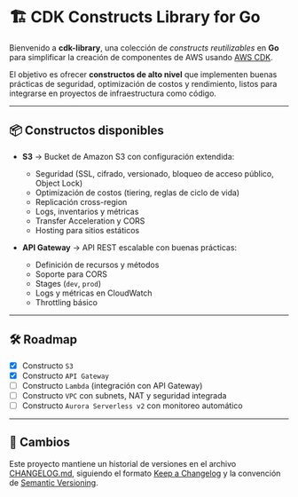 # 🏗️ CDK Constructs Library for Go

Bienvenido a **cdk-library**, una colección de _constructs reutilizables_ en **Go** para simplificar la creación de componentes de AWS usando [AWS CDK](https://docs.aws.amazon.com/cdk/latest/guide/home.html).

El objetivo es ofrecer **constructos de alto nivel** que implementen buenas prácticas de seguridad, optimización de costos y rendimiento, listos para integrarse en proyectos de infraestructura como código.

---

## 📦 Constructos disponibles

- **S3** → Bucket de Amazon S3 con configuración extendida:

  - Seguridad (SSL, cifrado, versionado, bloqueo de acceso público, Object Lock)
  - Optimización de costos (tiering, reglas de ciclo de vida)
  - Replicación cross-region
  - Logs, inventarios y métricas
  - Transfer Acceleration y CORS
  - Hosting para sitios estáticos

- **API Gateway** → API REST escalable con buenas prácticas:
  - Definición de recursos y métodos
  - Soporte para CORS
  - Stages (`dev`, `prod`)
  - Logs y métricas en CloudWatch
  - Throttling básico

---

## 🛠️ Roadmap

- [x] Constructo `S3`
- [x] Constructo `API Gateway`
- [ ] Constructo `Lambda` (integración con API Gateway)
- [ ] Constructo `VPC` con subnets, NAT y seguridad integrada
- [ ] Constructo `Aurora Serverless v2` con monitoreo automático

---

## 📢 Cambios

Este proyecto mantiene un historial de versiones en el archivo [CHANGELOG.md](./CHANGELOG.md), siguiendo el formato [Keep a Changelog](https://keepachangelog.com/es-ES/1.0.0/) y la convención de [Semantic Versioning](https://semver.org/lang/es/).

